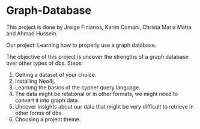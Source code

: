 # Graph-Database
This project is done by Jreige Finianos, Karim Osmani, Christa Maria Matta and Ahmad Hussein.

Our project: Learning how to properly use a graph database.

The objective of this project is uncover the strengths of a graph database over other types of dbs.
Steps:

1. Getting a dataset of your choice. 
2. Installing Neo4j.
3. Learning the basics of the cypher query language.
4. The data might be relational or in other formats, we might need to convert it into graph data.
5. Uncover insights about our data that might be very difficult to retrieve in other forms of dbs.
6. Choosing a project theme.

